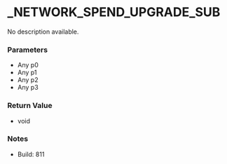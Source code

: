 # _NETWORK_SPEND_UPGRADE_SUB

No description available.

### Parameters
* Any p0
* Any p1
* Any p2
* Any p3

### Return Value
* void

### Notes
* Build: 811


